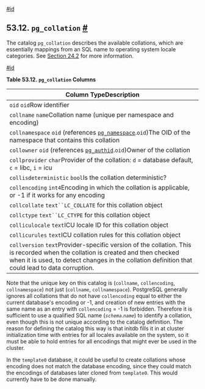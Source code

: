 [#id](#CATALOG-PG-COLLATION)

## 53.12. `pg_collation` [#](#CATALOG-PG-COLLATION)

The catalog `pg_collation` describes the available collations, which are essentially mappings from an SQL name to operating system locale categories. See [Section 24.2](collation) for more information.

[#id](#id-1.10.4.14.4)

**Table 53.12. `pg_collation` Columns**

| Column TypeDescription                                                                                                                                                                                                             |
| ---------------------------------------------------------------------------------------------------------------------------------------------------------------------------------------------------------------------------------- |
| `oid` `oid`Row identifier                                                                                                                                                                                                          |
| `collname` `name`Collation name (unique per namespace and encoding)                                                                                                                                                                |
| `collnamespace` `oid` (references [`pg_namespace`](catalog-pg-namespace).`oid`)The OID of the namespace that contains this collation                                                                                               |
| `collowner` `oid` (references [`pg_authid`](catalog-pg-authid).`oid`)Owner of the collation                                                                                                                                        |
| `collprovider` `char`Provider of the collation: `d` = database default, `c` = libc, `i` = icu                                                                                                                                      |
| `collisdeterministic` `bool`Is the collation deterministic?                                                                                                                                                                        |
| `collencoding` `int4`Encoding in which the collation is applicable, or -1 if it works for any encoding                                                                                                                             |
| `collcollate` `text``LC_COLLATE` for this collation object                                                                                                                                                                         |
| `collctype` `text``LC_CTYPE` for this collation object                                                                                                                                                                             |
| `colliculocale` `text`ICU locale ID for this collation object                                                                                                                                                                      |
| `collicurules` `text`ICU collation rules for this collation object                                                                                                                                                                 |
| `collversion` `text`Provider-specific version of the collation. This is recorded when the collation is created and then checked when it is used, to detect changes in the collation definition that could lead to data corruption. |

Note that the unique key on this catalog is (`collname`, `collencoding`, `collnamespace`) not just (`collname`, `collnamespace`). PostgreSQL generally ignores all collations that do not have `collencoding` equal to either the current database's encoding or -1, and creation of new entries with the same name as an entry with `collencoding` = -1 is forbidden. Therefore it is sufficient to use a qualified SQL name (_`schema`_._`name`_) to identify a collation, even though this is not unique according to the catalog definition. The reason for defining the catalog this way is that initdb fills it in at cluster initialization time with entries for all locales available on the system, so it must be able to hold entries for all encodings that might ever be used in the cluster.

In the `template0` database, it could be useful to create collations whose encoding does not match the database encoding, since they could match the encodings of databases later cloned from `template0`. This would currently have to be done manually.
